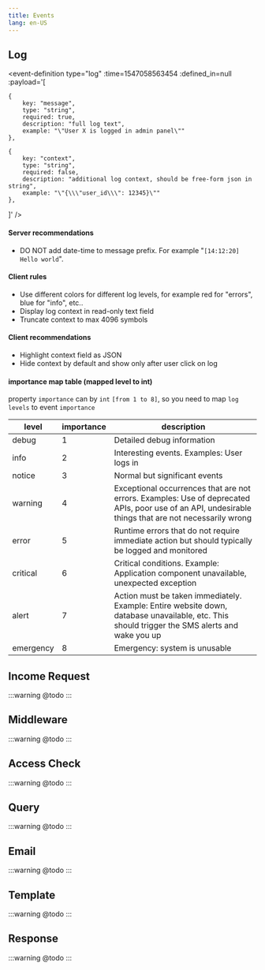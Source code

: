 ```yaml
---
title: Events
lang: en-US
---
```


## Log

<event-definition type="log" :time=1547058563454 :defined_in=null :payload='[

    {
        key: "message",
        type: "string",
        required: true,
        description: "full log text",
        example: "\"User X is logged in admin panel\""
    },

    {
        key: "context",
        type: "string",
        required: false,
        description: "additional log context, should be free-form json in string",
        example: "\"{\\\"user_id\\\": 12345}\""
    },
    
]' />

#### Server recommendations

- DO NOT add date-time to message prefix. For example "`[14:12:20] Hello world`".

#### Client rules

- Use different colors for different log levels, for example red for "errors", blue for "info", etc..
- Display log context in read-only text field
- Truncate context to max 4096 symbols

#### Client recommendations

- Highlight context field as JSON
- Hide context by default and show only after user click on log


#### importance map table (mapped level to int)

property `importance` can by `int` `[from 1 to 8]`, so you need to map `log levels` to event `importance`

| level | importance | description |
| --- | ----------------- | ----------- |
| debug | 1 | Detailed debug information |
| info | 2 | Interesting events. Examples: User logs in |
| notice | 3 |  Normal but significant events |
| warning | 4 | Exceptional occurrences that are not errors. Examples: Use of deprecated APIs, poor use of an API, undesirable things that are not necessarily wrong |
| error | 5 | Runtime errors that do not require immediate action but should typically be logged and monitored |
| critical | 6 | Critical conditions. Example: Application component unavailable, unexpected exception |
| alert | 7 | Action must be taken immediately. Example: Entire website down, database unavailable, etc. This should trigger the SMS alerts and wake you up |
| emergency | 8 | Emergency: system is unusable |

## Income Request

:::warning
@todo
:::

## Middleware

:::warning
@todo
:::

## Access Check

:::warning
@todo
:::

## Query

:::warning
@todo
:::

## Email

:::warning
@todo
:::

## Template

:::warning
@todo
:::

## Response

:::warning
@todo
:::